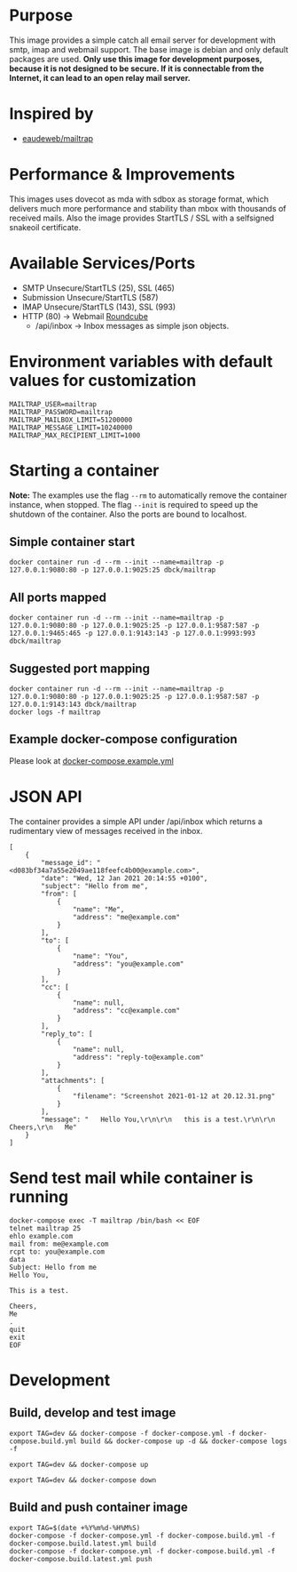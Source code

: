 # Purpose

This image provides a simple catch all email server for development with smtp, imap and webmail support. The base image is debian and only default packages are used. **Only use this image for development purposes, because it is not designed to be secure. If it is connectable from the Internet, it can lead to an open relay mail server.**

# Inspired by

* [eaudeweb/mailtrap](https://github.com/eaudeweb/edw.docker.mailtrap)

# Performance & Improvements

This images uses dovecot as mda with sdbox as storage format, which delivers much more performance and stability than mbox with thousands of received mails. Also the image provides StartTLS / SSL with a selfsigned snakeoil certificate.

# Available Services/Ports

* SMTP Unsecure/StartTLS (25), SSL (465)
* Submission Unsecure/StartTLS (587)
* IMAP Unsecure/StartTLS (143), SSL (993)
* HTTP (80) -> Webmail [Roundcube](https://roundcube.net/)
  * /api/inbox -> Inbox messages as simple json objects.

# Environment variables with default values for customization

```
MAILTRAP_USER=mailtrap
MAILTRAP_PASSWORD=mailtrap
MAILTRAP_MAILBOX_LIMIT=51200000
MAILTRAP_MESSAGE_LIMIT=10240000
MAILTRAP_MAX_RECIPIENT_LIMIT=1000
```

# Starting a container

**Note:** The examples use the flag `--rm` to automatically remove the container instance, when stopped. The flag `--init` is required to speed up the shutdown of the container. Also the ports are bound to localhost.

## Simple container start

```
docker container run -d --rm --init --name=mailtrap -p 127.0.0.1:9080:80 -p 127.0.0.1:9025:25 dbck/mailtrap
```

## All ports mapped

```
docker container run -d --rm --init --name=mailtrap -p 127.0.0.1:9080:80 -p 127.0.0.1:9025:25 -p 127.0.0.1:9587:587 -p 127.0.0.1:9465:465 -p 127.0.0.1:9143:143 -p 127.0.0.1:9993:993 dbck/mailtrap
```

## Suggested port mapping

```
docker container run -d --rm --init --name=mailtrap -p 127.0.0.1:9080:80 -p 127.0.0.1:9025:25 -p 127.0.0.1:9587:587 -p 127.0.0.1:9143:143 dbck/mailtrap
docker logs -f mailtrap
```

## Example docker-compose configuration

Please look at [docker-compose.example.yml](https://github.com/dbck/docker-mailtrap/blob/main/docker-compose.example.yml)

# JSON API

The container provides a simple API under /api/inbox which returns a rudimentary view of messages received in the inbox.

```
[
    {
        "message_id": "<d083bf34a7a55e2049ae118feefc4b00@example.com>",
        "date": "Wed, 12 Jan 2021 20:14:55 +0100",
        "subject": "Hello from me",
        "from": [
            {
                "name": "Me",
                "address": "me@example.com"
            }
        ],
        "to": [
            {
                "name": "You",
                "address": "you@example.com"
            }
        ],
        "cc": [
            {
                "name": null,
                "address": "cc@example.com"
            }
        ],
        "reply_to": [
            {
                "name": null,
                "address": "reply-to@example.com"
            }
        ],
        "attachments": [
            {
                "filename": "Screenshot 2021-01-12 at 20.12.31.png"
            }
        ],
        "message": "   Hello You,\r\n\r\n   this is a test.\r\n\r\n   Cheers,\r\n   Me"
    }
]
```

# Send test mail while container is running

```
docker-compose exec -T mailtrap /bin/bash << EOF
telnet mailtrap 25
ehlo example.com
mail from: me@example.com
rcpt to: you@example.com
data
Subject: Hello from me
Hello You,

This is a test.

Cheers,
Me
.
quit
exit
EOF
```

# Development

## Build, develop and test image

```
export TAG=dev && docker-compose -f docker-compose.yml -f docker-compose.build.yml build && docker-compose up -d && docker-compose logs -f
```

```
export TAG=dev && docker-compose up
```

```
export TAG=dev && docker-compose down
```

## Build and push container image

```
export TAG=$(date +%Y%m%d-%H%M%S)
docker-compose -f docker-compose.yml -f docker-compose.build.yml -f docker-compose.build.latest.yml build
docker-compose -f docker-compose.yml -f docker-compose.build.yml -f docker-compose.build.latest.yml push
```